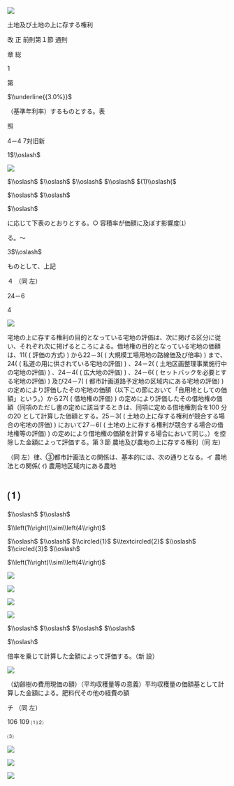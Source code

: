![](https://www.nta.go.jp/tmp/57569231-fa35-4b74-b01d-0adaef7339d3/images/2cdc3b0844ed96f5c7b932fb3c369d77ecd03930dc3ae436bf1c82b66c1d1834.jpg)

土地及び土地の上に存する権利

改 正 前則第１節 通則

章 総

1

第

$\\underline{{3.0%}}$

（基準年利率）するものとする。表

照

4－4 7対旧新

1$\\oslash$

![](https://www.nta.go.jp/tmp/57569231-fa35-4b74-b01d-0adaef7339d3/images/136f60d308114d767e2ec78b696ce6d91738cd2860ac53a067b885a1ffca1838.jpg)

$\\oslash$ $\\oslash$ $\\oslash$ $\\oslash$ $(1)\\oslash($

$\\oslash$ $\\oslash$

$\\oslash$

に応じて下表のとおりとする。○ 容積率が価額に及ぼす影響度⑴

る。～

3$\\oslash$

ものとして、上記

４ （同 左）

24－6

4

![](https://www.nta.go.jp/tmp/57569231-fa35-4b74-b01d-0adaef7339d3/images/03ae4aca91a4bfbff83f9c82cc1bd8712453d977dd92af8cf9a8b0c3b2878d03.jpg)

宅地の上に存する権利の目的となっている宅地の評価は、次に掲げる区分に従い、それぞれ次に掲げるところによる。借地権の目的となっている宅地の価額は、11( ( 評価の方式) ) から22－3( ( 大規模工場用地の路線価及び倍率) ) まで、24( ( 私道の用に供されている宅地の評価) ) 、24－2( ( 土地区画整理事業施行中の宅地の評価) ) 、24－4( ( 広大地の評価) ) 、24－6( ( セットバックを必要とする宅地の評価) ) 及び24－7( ( 都市計画道路予定地の区域内にある宅地の評価) ) の定めにより評価したその宅地の価額（以下この節において「自用地としての価額」という。）から27( ( 借地権の評価) ) の定めにより評価したその借地権の価額（同項のただし書の定めに該当するときは、同項に定める借地権割合を100 分の20 として計算した価額とする。25－3( ( 土地の上に存する権利が競合する場合の宅地の評価) ) において27－6( ( 土地の上に存する権利が競合する場合の借地権等の評価) ) の定めにより借地権の価額を計算する場合において同じ。）を控除した金額によって評価する。第３節 農地及び農地の上に存する権利（同 左）

（同 左）律、③都市計画法との関係は、基本的には、次の通りとなる。イ 農地法との関係( ｲ) 農用地区域内にある農地

# ⑴

$\\oslash$ $\\oslash$

$\\left(1\\right)\\sim\\left(4\\right)$

$\\oslash$ $\\oslash$ $\\circled{1}$ $\\textcircled{2}$ $\\oslash$ $\\circled{3}$ $\\oslash$

$\\left(1\\right)\\sim\\left(4\\right)$

![](https://www.nta.go.jp/tmp/57569231-fa35-4b74-b01d-0adaef7339d3/images/998198807e3336f0976ed06aaff205df8ace280f9d57b8331d242c54fcbc73ee.jpg)

![](https://www.nta.go.jp/tmp/57569231-fa35-4b74-b01d-0adaef7339d3/images/43b3ea43b24bc872afdca8d461c458b1368e6e5e1ddd2c95ef2fc6d5083fef00.jpg)

![](https://www.nta.go.jp/tmp/57569231-fa35-4b74-b01d-0adaef7339d3/images/f9dd792d29557d46bc3aa3d726b5abb064c0bf61077afcc8208fb2178c66b94d.jpg)

![](https://www.nta.go.jp/tmp/57569231-fa35-4b74-b01d-0adaef7339d3/images/8cede4abf02e369cb1d85bef16174ab5f4574fc125b23341d041145fff52b529.jpg)

$\\oslash$ $\\oslash$ $\\oslash$ $\\oslash$

$\\oslash$

倍率を乗じて計算した金額によって評価する。（新 設）

![](https://www.nta.go.jp/tmp/57569231-fa35-4b74-b01d-0adaef7339d3/images/7b8882026807026fabf468a8b5caefe68be4cca0be9571f87043f99209f815a7.jpg)

（幼齢樹の費用現価の額）（平均収穫量等の意義）平均収穫量の価額基として計算した金額による。肥料代その他の経費の額

チ （同 左）

106 109 ⑴⑵

⑶

![](https://www.nta.go.jp/tmp/57569231-fa35-4b74-b01d-0adaef7339d3/images/de5e38958b3b519432ddd7aceeb7adf9d7acc07ab5dec73ba6bea9cdf055db26.jpg)

![](https://www.nta.go.jp/tmp/57569231-fa35-4b74-b01d-0adaef7339d3/images/12a39b522ba2d00fc9f63fee0f9fbcb61b911a88d2143363640b51571bd51744.jpg)

![](https://www.nta.go.jp/tmp/57569231-fa35-4b74-b01d-0adaef7339d3/images/8e18ae46c1d8c1728a023f4c418ea44960a8b7242be346c5cbda8fcef7b074b6.jpg)